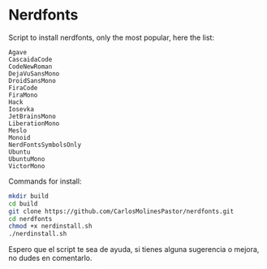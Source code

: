 # Nerdfonts

Script to install nerdfonts, only the most popular, here the list:

    Agave
    CascaidaCode
    CodeNewRoman
    DejaVuSansMono
    DroidSansMono
    FiraCode
    FiraMono
    Hack
    Iosevka
    JetBrainsMono
    LiberationMono
    Meslo
    Monoid
    NerdFontsSymbolsOnly
    Ubuntu
    UbuntuMono
    VictorMono

Commands for install:

```bash
mkdir build
cd build
git clone https://github.com/CarlosMolinesPastor/nerdfonts.git
cd nerdfonts
chmod +x nerdinstall.sh
./nerdinstall.sh
```

Espero que el script te sea de ayuda, si tienes alguna sugerencia o mejora, no dudes en comentarlo.
